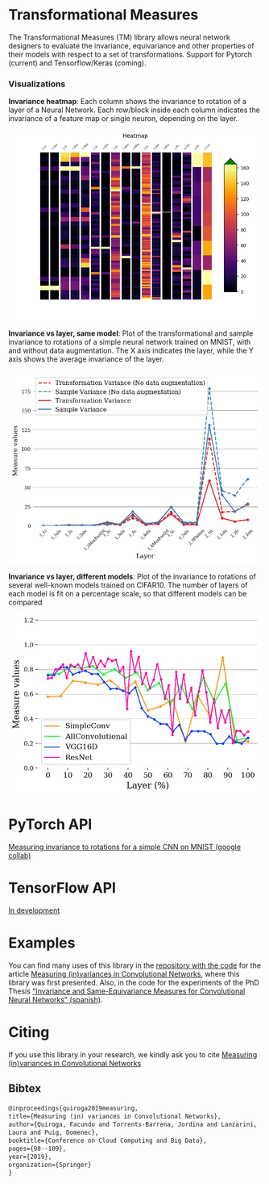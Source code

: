 # Transformational Measures 

The Transformational Measures (TM) library allows neural network designers to evaluate the invariance, equivariance and other properties of their models with respect to a set of transformations. Support for Pytorch (current) and Tensorflow/Keras (coming). 

### Visualizations



**Invariance heatmap**: Each column shows the invariance to rotation of a layer of a Neural Network. Each row/block inside each column indicates the invariance of a feature map or single neuron, depending on the layer. 

![](res/heatmap.png)

**Invariance vs layer, same model**: Plot of the transformational and sample invariance to rotations of a simple neural network trained on MNIST, with and without data augmentation. The X axis indicates the layer, while the Y axis shows the average invariance of the layer.

![](res/invariance.jpg)

**Invariance vs layer, different models**: Plot of the invariance to rotations of several well-known models trained on CIFAR10. The number of layers of each model is fit on a percentage scale, so that different models can be compared 

![](res/invariance_models_cifar10.jpg)

# PyTorch API

[Measuring invariance to rotations for a simple CNN on MNIST (google collab)](https://colab.research.google.com/github/facundoq/transformational_measures/blob/master/doc/Variance%20to%20rotations%20of%20a%20CNN%20trained%20on%20MNIST%20with%20PyTorch.ipynb)


# TensorFlow API

[In development](https://github.com/midusi/transformational_measures_tf/) 

# Examples

You can find many uses of this library in the [repository with the code](https://github.com/facundoq/variance_measure) for the article [Measuring (in)variances in Convolutional Networks](https://link.springer.com/chapter/10.1007/978-3-030-27713-0_9), where this library was first presented. Also, in the code for the experiments of the PhD Thesis ["Invariance and Same-Equivariance Measures for Convolutional Neural Networks" (spanish)](http://sedici.unlp.edu.ar/handle/10915/90903).

# Citing

If you use this library in your research, we kindly ask you to cite [Measuring (in)variances in Convolutional Networks](https://link.springer.com/chapter/10.1007/978-3-030-27713-0_9)

## Bibtex

    @inproceedings{quiroga2019measuring,
    title={Measuring (in) variances in Convolutional Networks},
    author={Quiroga, Facundo and Torrents-Barrena, Jordina and Lanzarini, Laura and Puig, Domenec},
    booktitle={Conference on Cloud Computing and Big Data},
    pages={98--109},
    year={2019},
    organization={Springer}
    }

